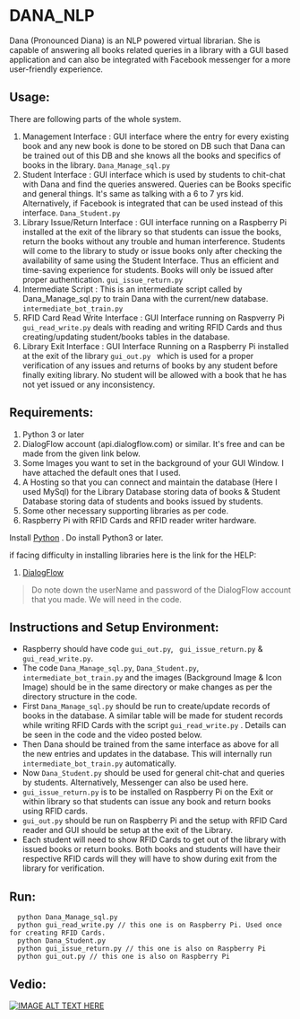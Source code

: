 # DANA_NLP

Dana (Pronounced Diana) is an NLP powered virtual librarian. She is capable of answering all books related queries in a library with a GUI based application and can also be integrated with Facebook messenger for a more user-friendly experience.

## Usage:

There are following parts of the whole system.
  1. Management Interface           : GUI interface where the entry for every existing book and any new book is done to be stored on DB such that Dana can be trained out of this DB and she knows all the books and specifics of books in the library. ` Dana_Manage_sql.py `
  2. Student Interface              : GUI interface which is used by students to chit-chat with Dana and find the queries answered. Queries can be Books specific and general things. It's same as talking with a 6 to 7 yrs kid. Alternatively, if Facebook is integrated that can be used instead of this interface. ` Dana_Student.py `
  3. Library Issue/Return Interface : GUI interface running on a Raspberry Pi installed at the exit of the library so that students can issue the books, return the books without any trouble and human interference. Students will come to the library to study or issue books only after checking the availability of same using the Student Interface. Thus an efficient and time-saving experience for students. Books will only be issued after proper authentication. ` gui_issue_return.py `
  4. Intermediate Script            : This is an intermediate script called by Dana_Manage_sql.py to train Dana with the current/new database. ` intermediate_bot_train.py `
  5. RFID Card Read Write Interface : GUI Interface running on Raspverry Pi ` gui_read_write.py ` deals with reading and writing RFID Cards and thus creating/updating student/books tables in the database.
  6. Library Exit Interface         : GUI Interface Running on a Raspberry Pi installed at the exit of the library `gui_out.py ` which is used for a proper verification of any issues and returns of books by any student before finally exiting library. No student will be allowed with a book that he has not yet issued or any inconsistency.
  
## Requirements:

1. Python 3 or later 
2. DialogFlow account (api.dialogflow.com) or similar. It's free and can be made from the given link below. 
3. Some Images you want to set in the background of your GUI Window. I have attached the default ones that I used.
4. A Hosting so that you can connect and maintain the database (Here I used MySql) for the Library Database storing data of books & Student Database storing data of students and books issued by students.
5. Some other necessary supporting libraries as per code.
6. Raspberry Pi with RFID Cards and RFID reader writer hardware.

Install  [Python](https://www.python.org/downloads/) . Do install Python3 or later.

if facing difficulty in installing libraries here is the link for the HELP:

1. [DialogFlow](https://dialogflow.cloud.google.com/)

> Do note down the userName and password of the DialogFlow account that you made. We will need in the code.

## Instructions and Setup Environment:

-  Raspberry should have code ` gui_out.py `, ` gui_issue_return.py` & ` gui_read_write.py `.
-  The code ` Dana_Manage_sql.py `, ` Dana_Student.py `, ` intermediate_bot_train.py ` and the images (Background Image & Icon Image) should be in the same directory or make changes as per the directory structure in the code.
-  First ` Dana_Manage_sql.py ` should be run to create/update records of books in the database. A similar table will be made for student records while writing RFID Cards with the script ` gui_read_write.py ` . Details can be seen in the code and the video posted below.
-  Then Dana should be trained from the same interface as above for all the new entries and updates in the database. This will internally run ` intermediate_bot_train.py ` automatically. 
-  Now ` Dana_Student.py ` should be used for general chit-chat and queries by students. Alternatively, Messenger can also be used here.
-  ` gui_issue_return.py ` is to be installed on Raspberry Pi on the Exit or within library so that students can issue any book and return books using RFID cards.
-  ` gui_out.py ` should be run on Raspberry Pi and the setup with RFID Card reader and GUI should be setup at the exit of the Library.
-  Each student will need to show RFID Cards to get out of the library with issued books or return books. Both books and students will have their respective RFID cards will they will have to show during exit from the library for verification. 

## Run:

```
  python Dana_Manage_sql.py
  python gui_read_write.py // this one is on Raspberry Pi. Used once for creating RFID Cards.
  python Dana_Student.py
  python gui_issue_return.py // this one is also on Raspberry Pi
  python gui_out.py // this one is also on Raspberry Pi  
```
## Vedio:
[![IMAGE ALT TEXT HERE](https://img.youtube.com/vi/dmeZ23E9hss/0.jpg)](https://youtu.be/dmeZ23E9hss)

